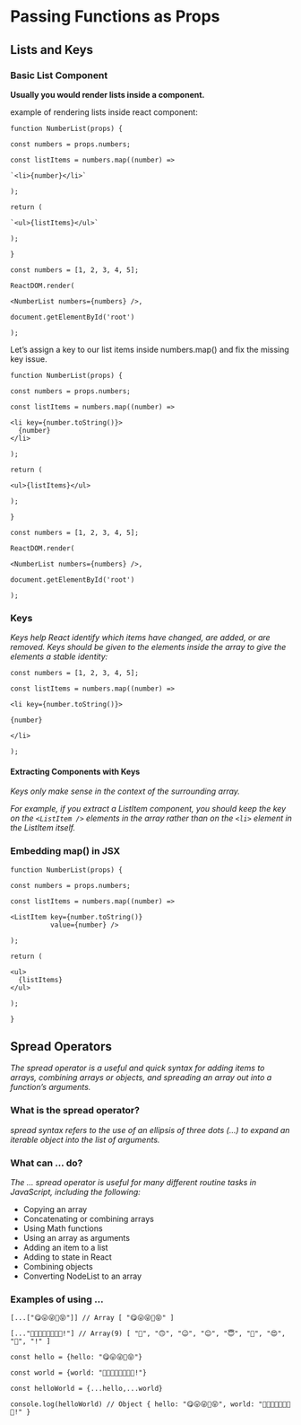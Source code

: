 # Passing Functions as Props

## Lists and Keys

### Basic List Component

**Usually you would render lists inside a component.**

example of rendering lists inside react component: 

`function NumberList(props) {`

  `const numbers = props.numbers;`

  `const listItems = numbers.map((number) =>`

    `<li>{number}</li>`

  `);`

  `return (`

    `<ul>{listItems}</ul>`

  `);`

`}`

`const numbers = [1, 2, 3, 4, 5];`

`ReactDOM.render(`

  `<NumberList numbers={numbers} />,`

  `document.getElementById('root')`

`);`

Let’s assign a key to our list items inside numbers.map() and fix the missing key issue.

`function NumberList(props) {`

  `const numbers = props.numbers;`

  `const listItems = numbers.map((number) =>`

    <li key={number.toString()}>
      {number}
    </li>
  `);`

  `return (`

    <ul>{listItems}</ul>
  `);`

`}`

`const numbers = [1, 2, 3, 4, 5];`

`ReactDOM.render(`

  `<NumberList numbers={numbers} />,`

  `document.getElementById('root')`

`);`

### Keys

*Keys help React identify which items have changed, are added, or are removed. Keys should be given to the elements inside the array to give the elements a stable identity:*

`const numbers = [1, 2, 3, 4, 5];`

`const listItems = numbers.map((number) =>`

  `<li key={number.toString()}>`

    {number}
  `</li>`

`);`

#### Extracting Components with Keys

*Keys only make sense in the context of the surrounding array.*

*For example, if you extract a ListItem component, you should keep the key on the `<ListItem />` elements in the array rather than on the `<li>` element in the ListItem itself.*

### Embedding map() in JSX

`function NumberList(props) {`

  `const numbers = props.numbers;`

  `const listItems = numbers.map((number) =>`

    <ListItem key={number.toString()}
              value={number} />
  `);`

  `return (`

    <ul>
      {listItems}
    </ul>
  `);`

`}`

## Spread Operators

*The spread operator is a useful and quick syntax for adding items to arrays, combining arrays or objects, and spreading an array out into a function’s arguments.*

### What is the spread operator?

*spread syntax refers to the use of an ellipsis of three dots (…) to expand an iterable object into the list of arguments.*

### What can … do?

*The … spread operator is useful for many different routine tasks in JavaScript, including the following:*

- Copying an array
- Concatenating or combining arrays
- Using Math functions
- Using an array as arguments
- Adding an item to a list
- Adding to state in React
- Combining objects
- Converting NodeList to an array

### Examples of using …

`[...["😋😛😜🤪😝"]] // Array [ "😋😛😜🤪😝" ]`

`[..."🙂🙃😉😊😇🥰😍🤩!"] // Array(9) [ "🙂", "🙃", "😉", "😊", "😇", "🥰", "😍", "🤩", "!" ]`

`const hello = {hello: "😋😛😜🤪😝"}`

`const world = {world: "🙂🙃😉😊😇🥰😍🤩!"}`

`const helloWorld = {...hello,...world}`

`console.log(helloWorld) // Object { hello: "😋😛😜🤪😝", world: "🙂🙃😉😊😇🥰😍🤩!" }`
